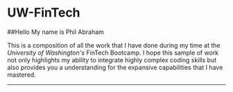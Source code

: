 # UW-FinTech

##Hello My name is Phil Abraham

This is a composition of all the work that I have done during my time at the *University of Washington's* FinTech Bootcamp. I hope this sample of work not only highlights my ability to integrate highly complex coding skills but also provides you a understanding for the expansive capabilities that I have mastered.

---
